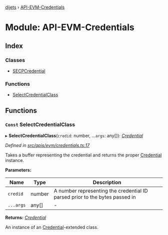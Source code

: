 [dijets](../README.md) › [API-EVM-Credentials](api_evm_credentials.md)

# Module: API-EVM-Credentials

## Index

### Classes

* [SECPCredential](../classes/api_evm_credentials.secpcredential.md)

### Functions

* [SelectCredentialClass](api_evm_credentials.md#const-selectcredentialclass)

## Functions

### `Const` SelectCredentialClass

▸ **SelectCredentialClass**(`credid`: number, ...`args`: any[]): *[Credential](../classes/common_signature.credential.md)*

*Defined in [src/apis/evm/credentials.ts:17](https://github.com/Dijets-Inc/dijetsjs/blob/master/src/apis/evm/credentials.ts#L17)*

Takes a buffer representing the credential and returns the proper [Credential](../classes/common_signature.credential.md) instance.

**Parameters:**

Name | Type | Description |
------ | ------ | ------ |
`credid` | number | A number representing the credential ID parsed prior to the bytes passed in  |
`...args` | any[] | - |

**Returns:** *[Credential](../classes/common_signature.credential.md)*

An instance of an [Credential](../classes/common_signature.credential.md)-extended class.
